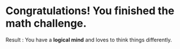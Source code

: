 # Congratulations! You finished the math challenge.  

Result : You have a **logical mind** and loves to think things differently.